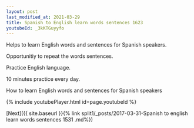 ```yaml
---
layout: post
last_modified_at: 2021-03-29
title: Spanish to English learn words sentences 1623 
youtubeId: _3kKTGuyyfo
---
```

 
 
Helps to learn English words and sentences for Spanish speakers.

Opportunitiy to repeat the words sentences. 

Practice English language. 
 
10 minutes practice every day. 
 
How to learn English words and sentences for Spanish speakers 
 
{% include youtubePlayer.html id=page.youtubeId %}
 
 
[Next]({{ site.baseurl }}{% link  split1/_posts/2017-03-31-Spanish to english learn words sentences 1531 .md%})
 
